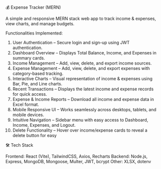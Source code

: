 💰 Expense Tracker (MERN)

A simple and responsive MERN stack web app to track income & expenses, view charts, and manage budgets.



Functionalities Implemented:

1. User Authentication – Secure login and sign-up using JWT authentication.
2. Dashboard Overview – Displays Total Balance, Income, and Expenses in summary cards.
3. Income Management – Add, view, delete, and export income sources.
4. Expense Management – Add, view, delete, and export expenses with category-based tracking.
5. Interactive Charts – Visual representation of income & expenses using Bar, Pie, and Line charts.
6. Recent Transactions – Displays the latest income and expense records for quick access.
7. Expense & Income Reports – Download all income and expense data in Excel format.
8. Mobile Responsive UI – Works seamlessly across desktops, tablets, and mobile devices.
9. Intuitive Navigation – Sidebar menu with easy access to Dashboard, Income, Expenses, and Logout.
10. Delete Functionality – Hover over income/expense cards to reveal a delete button for easy
    

🛠️ Tech Stack

Frontend: React (Vite), TailwindCSS, Axios, Recharts
Backend: Node.js, Express, MongoDB, Mongoose, Multer, JWT, bcrypt
Other: XLSX, dotenv

